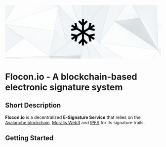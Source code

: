 <p align="center">
  <img src="assets/Logo/Flocon-Github-BG.png" alt="Flocon" />
</p>

# Flocon.io - A blockchain-based electronic signature system

## Short Description

**Flocon.io** is a decentralized **E-Signature Service** that relies on the [Avalanche blockchain](https://www.avax.network/), [Moralis Web3](https://moralis.io/) and [IPFS](https://ipfs.io/) for its signature trails.

## Getting Started



